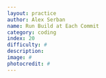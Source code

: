 ```yaml
---
layout: practice
author: Alex Serban
name: Run Build at Each Commit
category: coding
index: 20
difficulty: #
description:
image: #
photocredit: #
---
```

